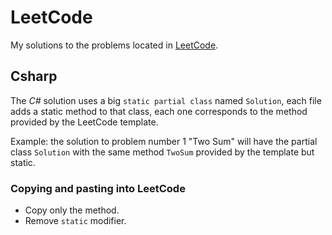 # LeetCode

My solutions to the problems located in [LeetCode](https://leetcode.com/problemset/all/).

## Csharp

The _C#_ solution uses a big `static partial class` named `Solution`, each file adds a static method to that class, each one corresponds to the method provided by the LeetCode template.

Example: the solution to problem number 1 "Two Sum" will have the partial class `Solution` with the same method `TwoSum` provided by the template but static.

### Copying and pasting into LeetCode

- Copy only the method.
- Remove `static` modifier.

